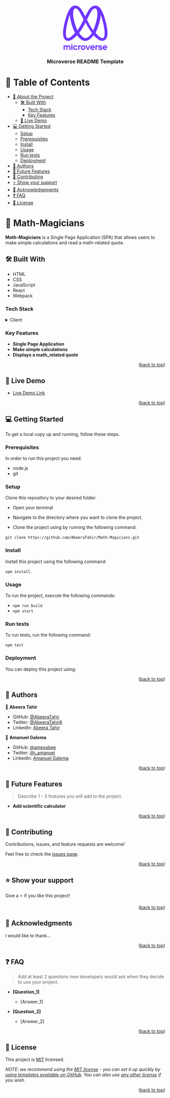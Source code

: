 <a name="readme-top"></a>

<div align="center">

  <img src="murple_logo.png" alt="logo" width="140"  height="auto" />
  <br/>

  <h3><b>Microverse README Template</b></h3>

</div>

<!-- TABLE OF CONTENTS -->

# 📗 Table of Contents

- [📖 About the Project](#about-project)
  - [🛠 Built With](#built-with)
    - [Tech Stack](#tech-stack)
    - [Key Features](#key-features)
  - [🚀 Live Demo](#live-demo)
- [💻 Getting Started](#getting-started)
  - [Setup](#setup)
  - [Prerequisites](#prerequisites)
  - [Install](#install)
  - [Usage](#usage)
  - [Run tests](#run-tests)
  - [Deployment](#triangular_flag_on_post-deployment)
- [👥 Authors](#authors)
- [🔭 Future Features](#future-features)
- [🤝 Contributing](#contributing)
- [⭐️ Show your support](#support)
- [🙏 Acknowledgements](#acknowledgements)
- [❓ FAQ](#faq)
- [📝 License](#license)

<!-- PROJECT DESCRIPTION -->

# 📖 Math-Magicians <a name="about-project"></a>

**Math-Magicians** is a Single Page Application (SPA) that allows users to make simple calculations and read a math-related quote.

## 🛠 Built With <a name="built-with"></a>

 - HTML
 - CSS
 - JavaScript
 - React
 - Webpack

### Tech Stack <a name="tech-stack"></a>

<details>
  <summary>Client</summary>
  <ul>
    <li><a href="https://reactjs.org/">React.js</a></li>
  </ul>
</details>

### Key Features <a name="key-features"></a>

- **Single Page Application**
- **Make simple calculations**
- **Displays a math_related quote**

<p align="right">(<a href="#readme-top">back to top</a>)</p>

## 🚀 Live Demo <a name="live-demo"></a>

- [Live Demo Link](https://stately-mochi-0d3ec2.netlify.app/)

<p align="right">(<a href="#readme-top">back to top</a>)</p>

## 💻 Getting Started <a name="getting-started"></a>

To get a local copy up and running, follow these steps.

### Prerequisites

In order to run this project you need:
- node.js
- git

### Setup

Clone this repository to your desired folder:

- Open your terminal

- Navigate to the directory where you want to clone the project.

- Clone the project using by running the following command:

`git clone https://github.com/AbeeraTahir/Math-Magicians.git`

### Install

Install this project using the following command: 

`npm install`.

### Usage

To run the project, execute the following commands:

- `npm run build`
- `npm start`

### Run tests

To run tests, run the following command:

`npm test`

### Deployment

You can deploy this project using:

<p align="right">(<a href="#readme-top">back to top</a>)</p>

## 👥 Authors <a name="authors"></a>

👤 **Abeera Tahir**

- GitHub: [@AbeeraTahir](https://github.com/AbeeraTahir)
- Twitter: [@AbeeraTahir8]( https://twitter.com/AbeeraTahir8?t=z5CjMpmHMZmS98i09gUpYA&s=08)
- LinkedIn: [Abeera Tahir](https://www.linkedin.com/in/abeera-tahir-961893176)

👤 **Amanuel Galema**

- GitHub: [@amexabee](https://github.com/amexabee)
- Twitter: [@i_amanuel]( https://twitter.com/i_amanuel)
- LinkedIn: [Amanuel Galema](https://www.linkedin.com/in/amanuel-galema)

<p align="right">(<a href="#readme-top">back to top</a>)</p>

## 🔭 Future Features <a name="future-features"></a>

> Describe 1 - 3 features you will add to the project.

- **Add scientific calculator**

<p align="right">(<a href="#readme-top">back to top</a>)</p>

## 🤝 Contributing <a name="contributing"></a>

Contributions, issues, and feature requests are welcome!

Feel free to check the [issues page](../../issues/).

<p align="right">(<a href="#readme-top">back to top</a>)</p>

## ⭐️ Show your support <a name="support"></a>

Give a ⭐️ if you like this project!

<p align="right">(<a href="#readme-top">back to top</a>)</p>

## 🙏 Acknowledgments <a name="acknowledgements"></a>

I would like to thank...

<p align="right">(<a href="#readme-top">back to top</a>)</p>

## ❓ FAQ <a name="faq"></a>

> Add at least 2 questions new developers would ask when they decide to use your project.

- **[Question_1]**

  - [Answer_1]

- **[Question_2]**

  - [Answer_2]

<p align="right">(<a href="#readme-top">back to top</a>)</p>

<!-- LICENSE -->

## 📝 License <a name="license"></a>

This project is [MIT](./LICENSE) licensed.

_NOTE: we recommend using the [MIT license](https://choosealicense.com/licenses/mit/) - you can set it up quickly by [using templates available on GitHub](https://docs.github.com/en/communities/setting-up-your-project-for-healthy-contributions/adding-a-license-to-a-repository). You can also use [any other license](https://choosealicense.com/licenses/) if you wish._

<p align="right">(<a href="#readme-top">back to top</a>)</p>

